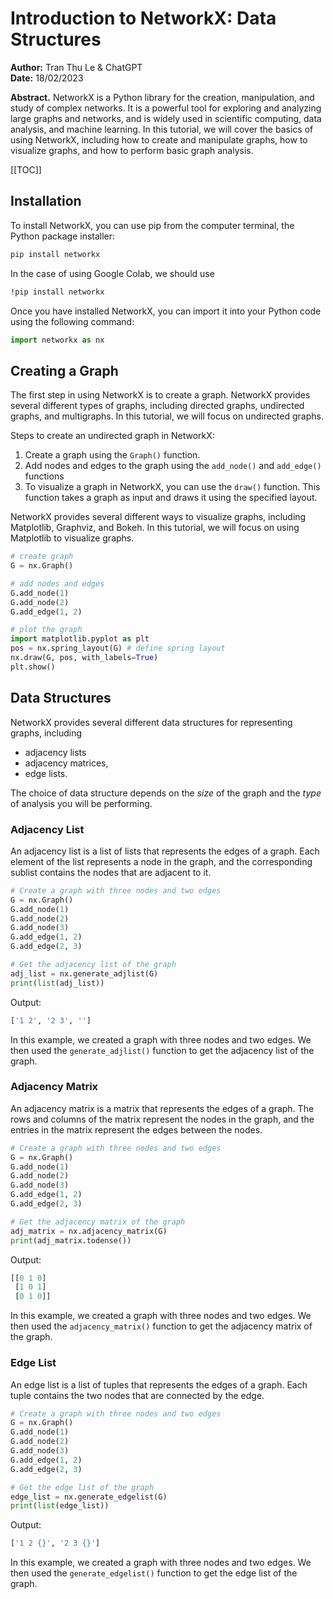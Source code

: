 # Introduction to NetworkX: Data Structures

**Author:** Tran Thu Le & ChatGPT  
**Date:** 18/02/2023  


**Abstract.** NetworkX is a Python library for the creation, manipulation, and study of complex networks. It is a powerful tool for exploring and analyzing large graphs and networks, and is widely used in scientific computing, data analysis, and machine learning. In this tutorial, we will cover the basics of using NetworkX, including how to create and manipulate graphs, how to visualize graphs, and how to perform basic graph analysis.

[[TOC]]

## Installation

To install NetworkX, you can use pip from the computer terminal, the Python package installer:


```bash
pip install networkx
``` 

In the case of using Google Colab, we should use

```bash
!pip install networkx
``` 


Once you have installed NetworkX, you can import it into your Python code using the following command:


```py
import networkx as nx
``` 

## Creating a Graph

The first step in using NetworkX is to create a graph. NetworkX provides several different types of graphs, including directed graphs, undirected graphs, and multigraphs. In this tutorial, we will focus on undirected graphs.

Steps to create an undirected graph in NetworkX:
1. Create a graph using the `Graph()` function.
2. Add nodes and edges to the graph using the `add_node()` and `add_edge()` functions
3. To visualize a graph in NetworkX, you can use the `draw()` function. This function takes a graph as input and draws it using the specified layout.


NetworkX provides several different ways to visualize graphs, including Matplotlib, Graphviz, and Bokeh. In this tutorial, we will focus on using Matplotlib to visualize graphs.




```py
# create graph 
G = nx.Graph()

# add nodes and edges
G.add_node(1)
G.add_node(2)
G.add_edge(1, 2)

# plot the graph
import matplotlib.pyplot as plt
pos = nx.spring_layout(G) # define spring layout
nx.draw(G, pos, with_labels=True)
plt.show()
```

## Data Structures

NetworkX provides several different data structures for representing graphs, including
- adjacency lists
- adjacency matrices,
- edge lists.

The choice of data structure depends on the *size* of the graph and the *type* of analysis you will be performing.

### Adjacency List

An adjacency list is a list of lists that represents the edges of a graph. Each element of the list represents a node in the graph, and the corresponding sublist contains the nodes that are adjacent to it.


```py
# Create a graph with three nodes and two edges
G = nx.Graph()
G.add_node(1)
G.add_node(2)
G.add_node(3)
G.add_edge(1, 2)
G.add_edge(2, 3)

# Get the adjacency list of the graph
adj_list = nx.generate_adjlist(G)
print(list(adj_list))
``` 

Output:


```py
['1 2', '2 3', '']
```

In this example, we created a graph with three nodes and two edges. We then used the `generate_adjlist()` function to get the adjacency list of the graph.

### Adjacency Matrix

An adjacency matrix is a matrix that represents the edges of a graph. The rows and columns of the matrix represent the nodes in the graph, and the entries in the matrix represent the edges between the nodes.



```py
# Create a graph with three nodes and two edges
G = nx.Graph()
G.add_node(1)
G.add_node(2)
G.add_node(3)
G.add_edge(1, 2)
G.add_edge(2, 3)

# Get the adjacency matrix of the graph
adj_matrix = nx.adjacency_matrix(G)
print(adj_matrix.todense())
``` 

Output:


```py
[[0 1 0]
 [1 0 1]
 [0 1 0]]
 ``` 

In this example, we created a graph with three nodes and two edges. We then used the `adjacency_matrix()` function to get the adjacency matrix of the graph.

### Edge List

An edge list is a list of tuples that represents the edges of a graph. Each tuple contains the two nodes that are connected by the edge.


```py
# Create a graph with three nodes and two edges
G = nx.Graph()
G.add_node(1)
G.add_node(2)
G.add_node(3)
G.add_edge(1, 2)
G.add_edge(2, 3)

# Get the edge list of the graph
edge_list = nx.generate_edgelist(G)
print(list(edge_list))
``` 

Output:



```py
['1 2 {}', '2 3 {}']
``` 

In this example, we created a graph with three nodes and two edges. We then used the `generate_edgelist()` function to get the edge list of the graph.


 


